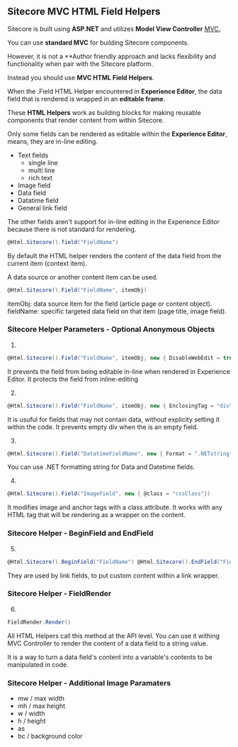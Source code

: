 ## Sitecore MVC HTML Field Helpers

Sitecore is built using **ASP.NET** and utilizes **Model View Controller** [MVC.](https://ecs.syr.edu/faculty/fawcett/handouts/cse686/presentations/MVC_Conventions.pdf)

You can use **standard MVC** for building Sitecore components.

However, it is not a **Author friendly approach and lacks flexibility and functionality when pair with the Sitecore platform.

Instead you should use **MVC HTML Field Helpers**.

When the .Field HTML Helper encountered in **Experience Editor**, the data field that is rendered is wrapped in an **editable frame**.

These **HTML Helpers** work as building blocks for making reusable components that render content from within Sitecore.

Only some fields can be rendered as editable within the **Experience Editor**, means, they are in-line editing.

- Text fields
  - single line
  - multi line
  - rich text
- Image field
- Data field
- Datatime field
- General link field

The other fields aren't support for in-line editing in the Experience Editor because there is not standard for rendering.

```csharp
@Html.Sitecore().field("FieldName")
```

By default the HTML helper renders the content of the data field from the current item (context item).

A data source or another content item can be used.

```csharp
@Html.Sitecore().Field("FieldName", itemObj)
```
itemObj: data source item for the field (article page or content object).
fieldName: specific targeted data field on that item (page title, image field).

### Sitecore Helper Parameters - Optional Anonymous Objects

1.   
  ```csharp
  @Html.Sitecore().Field("FieldName", itemObj, new { DisableWebEdit = true})
  ```

  It prevents the field from being editable in-line when rendered in Experience Editor.
  It protects the field from inline-editing

2.  
  ```csharp
  @Html.Sitecore().Field("FieldName", itemObj, new { EnclosingTag = "div"})
  ```

  It is usuful for fields that may not contain data, without explicity setting it within the code. It prevents empty div when the is an empty field.

3.  
  ```csharp
  @Html.Sitecore().Field("DatatimeFieldName", new { Format = ".NETstring"})
  ```

  You can use .NET formatting string for Data and Datetime fields.

4. 
  ```csharp
  @Html.Sitecore().Field("ImageField", new { @class = "cssClass"})
  ```

  It modifies image and anchor tags with a class attribute.
  It works with any HTML tag that will be rendering as a wrapper on the content.

### Sitecore Helper - BeginField and EndField

5. 
  ```csharp
  @Html.Sitecore().BeginField("FieldName") @Html.Sitecore().EndField("FieldName")
  ```

  They are used by link fields, to put custom content within a link wrapper.

### Sitecore Helper - FieldRender

6. 
  ```csharp
  FieldRender.Render()
  ```

  All HTML Helpers call this method at the API level.
  You can use it withing MVC Controller to render the content of a data field to a string value.

  It is a way to turn a data field's content into a variable's contents to be manipulated in code.

### Sitecore Helper - Additional Image Paramaters

- mw / max width
- mh / max height
- w / width
- h / height
- as
- bc / background color